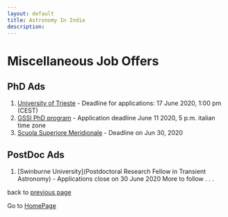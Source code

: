 ```yaml
---
layout: default
title: Astronomy In India
description: 
---
```

# Miscellaneous Job Offers

## PhD Ads

1. [University of Trieste](http://web.units.it/dottorato/fisica/en/node/2753) - Deadline for applications: 17 June 2020, 1:00 pm (CEST)
2. [GSSI PhD program](https://applications.gssi.it/phd/) - Application deadline June 11 2020, 5 p.m. italian time zone
3. [Scuola Superiore Meridionale](http://www.ssm.unina.it/en/phd-program-in-cosmology-space-science-space-technology-space-eng/) - Deadline on Jun 30, 2020


## PostDoc Ads

1. [Swinburne University](Postdoctoral Research Fellow in Transient Astronomy) - Applications close on 30 June 2020
More to follow . . .

back to [previous page](./phd_postdoc_ad.md)

Go to [HomePage](./../index.md)
